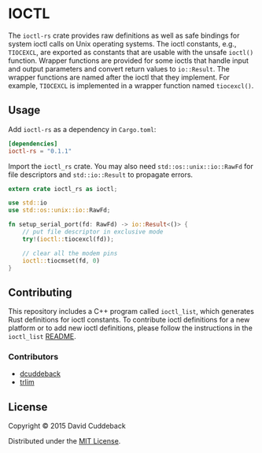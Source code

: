 # IOCTL

The `ioctl-rs` crate provides raw definitions as well as safe bindings for system ioctl calls on
Unix operating systems. The ioctl constants, e.g., `TIOCEXCL`, are exported as constants that are
usable with the unsafe `ioctl()` function. Wrapper functions are provided for some ioctls that
handle input and output parameters and convert return values to `io::Result`. The wrapper functions
are named after the ioctl that they implement. For example, `TIOCEXCL` is implemented in a wrapper
function named `tiocexcl()`.

## Usage
Add `ioctl-rs` as a dependency in `Cargo.toml`:

```toml
[dependencies]
ioctl-rs = "0.1.1"
```

Import the `ioctl_rs` crate. You may also need `std::os::unix::io::RawFd` for file descriptors and
`std::io::Result` to propagate errors.

```rust
extern crate ioctl_rs as ioctl;

use std::io
use std::os::unix::io::RawFd;

fn setup_serial_port(fd: RawFd) -> io::Result<()> {
    // put file descriptor in exclusive mode
    try!(ioctl::tiocexcl(fd));

    // clear all the modem pins
    ioctl::tiocmset(fd, 0)
}
```

## Contributing

This repository includes a C++ program called `ioctl_list`, which generates Rust definitions for
ioctl constants. To contribute ioctl definitions for a new platform or to add new ioctl
definitions, please follow the instructions in the `ioctl_list` [README](/ioctl_list/README.md).

### Contributors

* [dcuddeback](https://github.com/dcuddeback)
* [trlim](https://github.com/trlim)

## License
Copyright © 2015 David Cuddeback

Distributed under the [MIT License](LICENSE).
